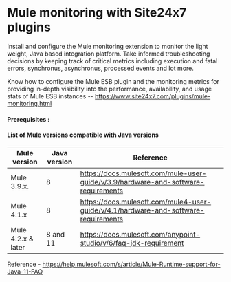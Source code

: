 # Mule monitoring with Site24x7 plugins

Install and configure the Mule monitoring extension to monitor the light weight, Java based integration platform. Take informed troubleshooting decisions by keeping track of critical metrics including execution and fatal errors, synchronus, asynchronus, processed events and lot more.

Know how to configure the Mule ESB plugin and the monitoring metrics for providing in-depth visibility into the performance, availability, and usage stats of Mule ESB instances -- https://www.site24x7.com/plugins/mule-monitoring.html

#### Prerequisites : 
	
#### List of Mule versions compatible with Java versions 
| Mule version        | Java version | Reference 										       |
| ------------------- | ------------ | ----------------------------------------------------------------------------------------------- |
| Mule 3.9.x.         |     8        |  https://docs.mulesoft.com/mule-user-guide/v/3.9/hardware-and-software-requirements             |
| Mule 4.1.x   	      |     8        |  https://docs.mulesoft.com/mule4-user-guide/v/4.1/hardware-and-software-requirements            |
| Mule 4.2.x & later  |  8 and 11    |  https://docs.mulesoft.com/anypoint-studio/v/6/faq-jdk-requirement 			       |

Reference - https://help.mulesoft.com/s/article/Mule-Runtime-support-for-Java-11-FAQ
												
	


